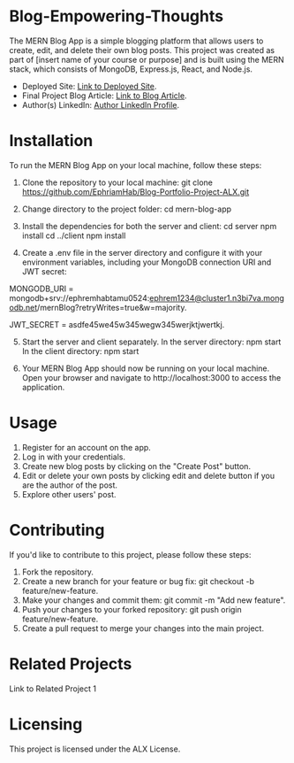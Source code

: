 # Blog-Empowering-Thoughts

The MERN Blog App is a simple blogging platform that allows users to create, edit, and delete their own blog posts. This project was created as part of [insert name of your course or purpose] and is built using the MERN stack, which consists of MongoDB, Express.js, React, and Node.js.

- Deployed Site: [Link to Deployed Site](https://render.com).
- Final Project Blog Article: [Link to Blog Article](https://medium.com/@ephremhabtamu2015).
- Author(s) LinkedIn: [Author LinkedIn Profile](www.linkedin.com).

# Installation
To run the MERN Blog App on your local machine, follow these steps:

1. Clone the repository to your local machine:
git clone https://github.com/EphriamHab/Blog-Portfolio-Project-ALX.git

2. Change directory to the project folder:
cd mern-blog-app

3. Install the dependencies for both the server and client:
cd server
npm install
cd ../client
npm install

4. Create a .env file in the server directory and configure it with your environment variables, including your MongoDB connection URI and JWT secret:


MONGODB_URI = mongodb+srv://ephremhabtamu0524:ephrem1234@cluster1.n3bi7va.mongodb.net/mernBlog?retryWrites=true&w=majority.

JWT_SECRET = asdfe45we45w345wegw345werjktjwertkj.

5. Start the server and client separately. In the server directory:
npm start
In the client directory:
npm start

6. Your MERN Blog App should now be running on your local machine. Open your browser and navigate to http://localhost:3000 to access the application.

# Usage

1. Register for an account on the app.  
2. Log in with your credentials.  
3. Create new blog posts by clicking on the "Create Post" button.  
4. Edit or delete your own posts by clicking edit and delete button if you are the author of the post.  
5. Explore other users' post.

# Contributing

If you'd like to contribute to this project, please follow these steps:

1. Fork the repository.
2. Create a new branch for your feature or bug fix: git checkout -b feature/new-feature.
3. Make your changes and commit them: git commit -m "Add new feature".
4. Push your changes to your forked repository: git push origin feature/new-feature.
5. Create a pull request to merge your changes into the main project.

# Related Projects
Link to Related Project 1

# Licensing
This project is licensed under the ALX License.


